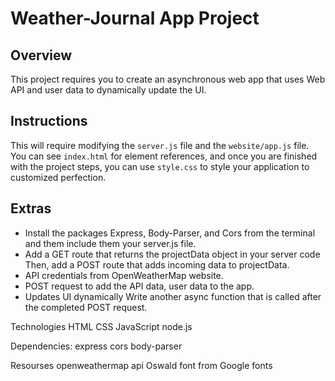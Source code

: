 # Weather-Journal App Project

## Overview
This project requires you to create an asynchronous web app that uses Web API and user data to dynamically update the UI. 

## Instructions
This will require modifying the `server.js` file and the `website/app.js` file. You can see `index.html` for element references, and once you are finished with the project steps, you can use `style.css` to style your application to customized perfection.

## Extras

- Install the packages Express, Body-Parser, and Cors from the terminal and them include them your server.js file.
- Add a GET route that returns the projectData object in your server code Then, add a POST route that adds incoming data to projectData. 
- API credentials from OpenWeatherMap website. 
- POST request to add the API data, user data to the app.
- Updates UI dynamically Write another async function that is called after the completed POST request.

Technologies
HTML CSS JavaScript node.js

Dependencies: express cors body-parser

Resourses
openweathermap api Oswald font from Google fonts